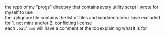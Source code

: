 the repo of my "progs" directory that contains every utility script i wrote for myself to use \
the .gitignore file contains the list of files and subdirectories i have excluded for 1. not mine and/or 2. conflicting license \
each `.bat`/`.cmd` will have a comment at the top explaining what it is for

